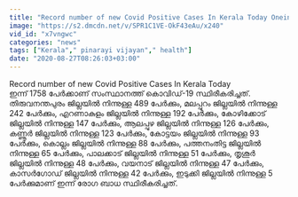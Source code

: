 ```yaml
---
title: "Record number of new Covid Positive Cases In Kerala Today Oneindia Malayalam"
image: "https://s2.dmcdn.net/v/SPR1C1VE-OkF43eAu/x240"
vid_id: "x7vngwc"
categories: "news"
tags: ["Kerala"," pinarayi vijayan"," health"]
date: "2020-08-27T08:26:03+03:00"
---
```

Record number of new Covid Positive Cases In Kerala Today  <br>ഇന്ന് 1758 പേര്‍ക്കാണ് സംസ്ഥാനത്ത് കൊവിഡ്-19 സ്ഥിരീകരിച്ചത്. തിരുവനന്തപുരം ജില്ലയില്‍ നിന്നുള്ള 489 പേര്‍ക്കും, മലപ്പുറം ജില്ലയില്‍ നിന്നുള്ള 242 പേര്‍ക്കും, എറണാകുളം ജില്ലയില്‍ നിന്നുള്ള 192 പേര്‍ക്കും, കോഴിക്കോട് ജില്ലയില്‍ നിന്നുള്ള 147 പേര്‍ക്കും, ആലപ്പുഴ ജില്ലയില്‍ നിന്നുള്ള 126 പേര്‍ക്കും, കണ്ണൂര്‍ ജില്ലയില്‍ നിന്നുള്ള 123 പേര്‍ക്കും, കോട്ടയം ജില്ലയില്‍ നിന്നുള്ള 93 പേര്‍ക്കും, കൊല്ലം ജില്ലയില്‍ നിന്നുള്ള 88 പേര്‍ക്കും, പത്തനംതിട്ട ജില്ലയില്‍ നിന്നുള്ള 65 പേര്‍ക്കും, പാലക്കാട് ജില്ലയില്‍ നിന്നുള്ള 51 പേര്‍ക്കും, തൃശൂര്‍ ജില്ലയില്‍ നിന്നുള്ള 48 പേര്‍ക്കും, വയനാട് ജില്ലയില്‍ നിന്നുള്ള 47 പേര്‍ക്കും, കാസര്‍ഗോഡ് ജില്ലയില്‍ നിന്നുള്ള 42 പേര്‍ക്കും, ഇടുക്കി ജില്ലയില്‍ നിന്നുള്ള 5 പേര്‍ക്കുമാണ് ഇന്ന് രോഗ ബാധ സ്ഥിരീകരിച്ചത്.
